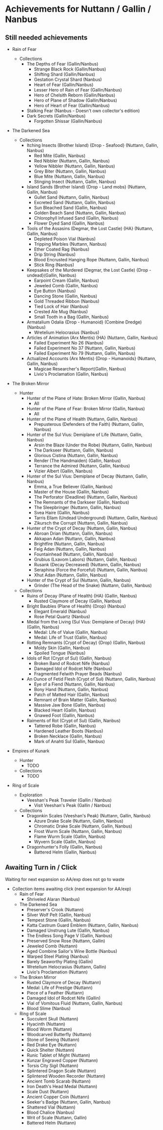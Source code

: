 # Achievements for Nuttann / Gallin / Nanbus


## Still needed achievements
- Rain of Fear
  - Collections
    - The Depths of Fear (Gallin/Nanbus)
      - Strange Black Rock (Gallin/Nanbus)
      - Shifting Shard (Gallin/Nanbus)
      - Gestation Crystal Shard (Nanbus)
      - Heart of Fear (Gallin/Nanbus)
      - Lesser Hero of Rain of Fear (Gallin/Nanbus)
      - Hero of Chelsith Reborn (Gallin/Nanbus)
      - Hero of Plane of Shadow (Gallin/Nanbus)
      - Hero of Heart of Fear (Gallin/Nanbus)
    - Stalking Fear (Nanbus - Doesn't own collector's edition)
    - Dark Secrets (Gallin/Nanbus)
      - Forgotten Shissar (Gallin/Nanbus)
- The Darkened Sea
  - Collections
      - Itching Insects (Brother Island) {Drop - Seafood} (Nuttann, Gallin, Nanbus)
        - Red Mite (Gallin, Nanbus)
        - Red Nibbler (Nuttann, Gallin, Nanbus)
        - Yellow Nibbler (Nuttann, Gallin, Nanbus)
        - Grey Biter (Nuttann, Gallin, Nanbus)
        - Blue Mite (Nuttann, Gallin, Nanbus)
        - Stinging Insect (Nuttann, Gallin, Nanbus)
      - Island Sands (Brother Island) {Drop - Land mobs} (Nuttann, Gallin, Nanbus)
        - Gullet Sand (Nuttann, Gallin, Nanbus)
        - Excreted Sand (Nuttann, Gallin, Nanbus)
        - Sun Bleached Sand (Gallin, Nanbus)
        - Golden Beach Sand (Nuttann, Gallin, Nanbus)
        - Chlorophyll Infused Sand (Gallin, Nanbus)
        - Flower Dyed Sand (Gallin, Nanbus)
      - Tools of the Assasins (Degmar, the Lost Castle) {HA} (Nuttann, Gallin, Nanbus)
        - Depleted Poison Vial (Nanbus)
        - Tripping Marbles (Nuttann, Nanbus)
        - Ether Coated Rag (Nanbus)
        - Drip String (Nanbus)
        - Blood Encrusted Hanging Rope (Nuttann, Gallin, Nanbus)
        - Stick Ring (Nanbus)
      - Keepsakes of the Murdered (Degmar, the Lost Castle) {Drop - undead}(Gallin, Nanbus)
        - Earpoint Cream (Gallin, Nanbus)
        - Jeweled Comb (Gallin, Nanbus)
        - Eye Button (Nanbus)
        - Dancing Stone (Gallin, Nanbus)
        - Gold Threaded Ribbon (Nanbus)
        - Tied Lock of Hair (Nanbus)
        - Crested Ale Mug (Nanbus)
        - Small Tooth in a Bag (Gallin, Nanbus)
      - Armatalium Odalia {Drop - Humanoid} (Combine Dredge) (Nanbus)
        - Wretelium Helocrasius (Nanbus)
      - Articles of Animation (Arx Mentis) {HA} (Nuttann, Gallin, Nanbus)
        - Failed Experiment No 26 (Nanbus)
        - Failed Experiment No 37 (Nuttann, Gallin, Nanbus)
        - Failed Experiment No 79 (Nuttann, Gallin, Nanbus)
      - Actualized Accounts (Arx Mentis) {Drop - Humanoids} (Nuttann, Gallin, Nanbus)
        - Magicae Researcher's Report(Gallin, Nanbus)
        - Livio's Proclamation (Gallin, Nanbus)
- The Broken Mirror
  - Hunter
    - Hunter of the Plane of Hate: Broken Mirror (Gallin, Nanbus)
      - All
    - Hunter of the Plane of Fear: Broken Mirror (Gallin, Nanbus)
      - All
    - Hunter of the Plane of Health (Nuttann, Gallin, Nanbus)
      - Prepusterous (Defenders of the Faith) (Nuttann, Gallin, Nanbus)
    - Hunter of the Sul Vius: Demiplane of Life (Nuttann, Gallin, Nanbus)
      - Arsin the Blaze (Under the Robe) (Nuttann, Gallin, Nanbus)
      - The Darkseer (Nuttann, Gallin, Nanbus)
      - Glorious Cistina (Nuttann, Gallin, Nanbus)
      - Render (The Handmaiden) (Gallin, Nanbus)
      - Terrance the Admired (Nuttann, Gallin, Nanbus)
      - Vizier Albert (Gallin, Nanbus)
    - Hunter of the Sul Vius: Demiplane of Decay (Nuttann, Gallin, Nanbus)
      - Emma, a True Believer (Gallin, Nanbus)
      - Master of the House (Gallin, Nanbus)
      - The Perforator (Deadline) (Nuttann, Gallin, Nanbus)
      - The Remnants of the Darkseer (Gallin, Nanbus)
      - The Sleepbringer (Nuttann, Gallin, Nanbus)
      - Svea Haire (Gallin, Nanbus)
      - Tarris Ellam (Undead Underground) (Nuttann, Gallin, Nanbus)
      - Zikursch the Corrupt (Nuttann, Gallin, Nanbus)
    - Hunter of the Crypt of Decay (Nuttann, Gallin, Nanbus)
      - Abroan Drian (Nuttann, Gallin, Nanbus)
      - Akkapan Adan (Nuttann, Gallin, Nanbus)
      - Brightfire (Nuttann, Gallin, Nanbus)
      - Feig Adan (Nuttann, Gallin, Nanbus)
      - Fountainhead (Nuttann, Gallin, Nanbus)
      - Grubius (Lxavom Labors) (Nuttann, Gallin, Nanbus)
      - Rusank (Decay Decreased) (Nuttann, Gallin, Nanbus)
      - Seraphina (Force the Forceful) (Nuttann, Gallin, Nanbus)
      - Xhut Adan (Nuttann, Gallin, Nanbus)
    - Hunter of the Crypt of Sul (Nuttann, Gallin, Nanbus)
      - Grinder (The Head of the Snake) (Nuttann, Gallin, Nanbus)
  - Collections
    - Ruins of Decay (Plane of Health) {HA} (Gallin, Nanbus)
      - Rusted Claymore of Decay (Gallin, Nanbus)
    - Bright Baubles (Plane of Health) {Drop} (Nanbus)
      - Elegant Emerald (Nanbus)
      - Rose Petal Quartz (Nanbus)
    - Medal from the Living (Sul Vius: Demiplane of Decay) {HA} (Gallin, Nanbus)
      - Medal: Life of Value (Gallin, Nanbus)
      - Medal: Life of Trust (Gallin, Nanbus)
    - Rotting Remnants (Crypt of Decay) {Drop} (Gallin, Nanbus)
      - Moldy Skin (Gallin, Nanbus)
      - Spoiled Tongue (Nanbus)
    - Idols of Rot (Crypt of Sul) (Gallin, Nanbus)
      - Broken Band of Rodcet Nife (Nanbus)
      - Damaged Idol of Rodcet Nife (Nanbus)
      - Fragmented Felwith Prayer Beads (Nanbus)
    - An Ounce of Fetid Flesh (Crypt of Sul) (Nuttann, Gallin, Nanbus)
      - Eye of a Fiend (Nuttann, Gallin, Nanbus)
      - Bony Hand (Nuttann, Gallin, Nanbus)
      - Patch of Matted Hair (Gallin, Nanbus)
      - Remnant of Brain Matter (Gallin, Nanbus)
      - Massive Jaw Bone (Gallin, Nanbus)
      - Blacked Heart (Gallin, Nanbus)
      - Gnawed Foot (Gallin, Nanbus)
    - Raiments of Rot (Crypt of Sul) (Gallin, Nanbus)
      - Tattered Robe (Gallin, Nanbus)
      - Hardened Leather Boots (Nanbus)
      - Broken Necklace (Gallin, Nanbus)
      - Mark of Anahti Sul (Gallin, Nanbus)
      
- Empires of Kunark
  - Hunter
    - TODO
  - Collections
    - TODO
- Ring of Scale
  - Exploration
    - Veeshan's Peak Traveler (Gallin / Nanbus)
      - Visit Veeshan's Peak (Gallin / Nanbus)
  - Collections
    - Dragonkin Scales (Veeshan's Peak) (Nuttann, Gallin, Nanbus)
      - Azure Drake Scale (Nuttann, Gallin, Nanbus)
      - Chromatic Drake Scale (Nuttann, Gallin, Nanbus)
      - Frost Wurm Scale (Nuttann, Gallin, Nanbus)
      - Flame Wurm Scale (Gallin, Nanbus)
      - Wyvern Scale (Gallin, Nanbus)
    - Dragonhunter's Folly (Gallin, Nanbus)
      - Battered Helm (Gallin, Nanbus)
      
##  Awaiting Turn in / Click

Waiting for next expansion so AA/exp does not go to waste

- Collection items awaiting click (next expansion for AA/exp)
  - Rain of Fear
    - Shriveled Alaran (Nanbus)
  - The Darkened Sea
    - Preserver's Crook (Nuttann)
    - Silver Wolf Pelt (Gallin, Nanbus)
    - Tempest Stone (Gallin, Nanbus)
    - Katta Castrum Guard Emblem (Nuttann, Gallin, Nanbus)
    - Damaged Unstrung Lute (Gallin, Nanbus)
    - The Endless Song Page V (Gallin, Nanbus)
    - Preserved Snow Rose (Nuttann, Gallin)
    - Jeweled Comb (Nuttann)
    - Aged Combine Sailor's Wine Bottle (Nanbus)
    - Warped Steel Plating (Nanbus)
    - Barely Seaworthy Plating (Gallin)
    - Wretelium Helocrasius (Nuttann, Gallin)
    - Livio's Proclamation (Nuttann)
  - The Broken Mirror
    - Rusted Claymore of Decay (Nuttann)
    - Medal: Life of Prestige (Nuttann)
    - Piece of a Feather (Nuttann)
    - Damaged Idol of Rodcet Nife (Gallin)
    - Vial of Vomitous Fluid (Nuttann, Gallin, Nanbus)
    - Blood Slime (Nanbus)
  - Ring of Scale
    - Succulent Skull (Nuttann)
    - Hyacinth (Nuttann)
    - Blood Worm (Nuttann)
    - Woodcarved Butterfly (Nuttann)
    - Stone of Seeing (Nuttann)
    - Red Drake Eye (Nuttann)
    - Quick Shelter (Nuttann)
    - Runic Tablet of Might (Nuttann)
    - Kunzar Engraved Copper (Nuttann)
    - Torsis City Sigil (Nuttann)
    - Splintered Dragon Scale (Nuttann)
    - Splintered Wooden Recorder (Nuttann)
    - Ancient Tomb Scarab (Nuttann)
    - Iron Death's Head Medal (Nuttann)
    - Scale Dust (Nuttann)
    - Ancient Copper Coin (Nuttann)
    - Seeker's Badge (Nuttann, Gallin, Nanbus)
    - Shattered Vial (Nuttann)
    - Blood Chalice (Nanbus)
    - Writ of Scale (Nuttann, Gallin)
    - Battered Helm (Nuttann)
